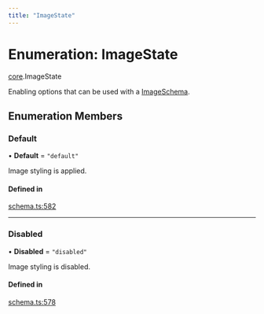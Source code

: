 ```yaml
---
title: "ImageState"
---
```

# Enumeration: ImageState

[core](../modules/core.md).ImageState

Enabling options that can be used with a [ImageSchema](../interfaces/core.ImageSchema.md).

## Enumeration Members

### Default

• **Default** = ``"default"``

Image styling is applied.

#### Defined in

[schema.ts:582](https://github.com/coda/packs-sdk/blob/main/schema.ts#L582)

___

### Disabled

• **Disabled** = ``"disabled"``

Image styling is disabled.

#### Defined in

[schema.ts:578](https://github.com/coda/packs-sdk/blob/main/schema.ts#L578)
